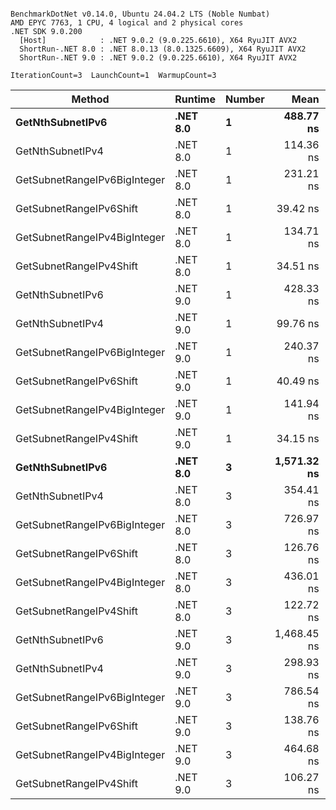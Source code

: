 ```

BenchmarkDotNet v0.14.0, Ubuntu 24.04.2 LTS (Noble Numbat)
AMD EPYC 7763, 1 CPU, 4 logical and 2 physical cores
.NET SDK 9.0.200
  [Host]            : .NET 9.0.2 (9.0.225.6610), X64 RyuJIT AVX2
  ShortRun-.NET 8.0 : .NET 8.0.13 (8.0.1325.6609), X64 RyuJIT AVX2
  ShortRun-.NET 9.0 : .NET 9.0.2 (9.0.225.6610), X64 RyuJIT AVX2

IterationCount=3  LaunchCount=1  WarmupCount=3  

```
| Method                       | Runtime  | Number | Mean        | Error      | StdDev    | Min         | Max         | Gen0   | Allocated |
|----------------------------- |--------- |------- |------------:|-----------:|----------:|------------:|------------:|-------:|----------:|
| **GetNthSubnetIPv6**             | **.NET 8.0** | **1**      |   **488.77 ns** |  **51.198 ns** |  **2.806 ns** |   **486.58 ns** |   **491.93 ns** | **0.0410** |     **696 B** |
| GetNthSubnetIPv4             | .NET 8.0 | 1      |   114.36 ns |   6.122 ns |  0.336 ns |   114.00 ns |   114.66 ns | 0.0095 |     160 B |
| GetSubnetRangeIPv6BigInteger | .NET 8.0 | 1      |   231.21 ns |  28.431 ns |  1.558 ns |   229.81 ns |   232.89 ns | 0.0257 |     432 B |
| GetSubnetRangeIPv6Shift      | .NET 8.0 | 1      |    39.42 ns |   9.193 ns |  0.504 ns |    38.87 ns |    39.86 ns | 0.0095 |     160 B |
| GetSubnetRangeIPv4BigInteger | .NET 8.0 | 1      |   134.71 ns |   4.836 ns |  0.265 ns |   134.43 ns |   134.96 ns | 0.0124 |     208 B |
| GetSubnetRangeIPv4Shift      | .NET 8.0 | 1      |    34.51 ns |   4.709 ns |  0.258 ns |    34.21 ns |    34.69 ns | 0.0105 |     176 B |
| GetNthSubnetIPv6             | .NET 9.0 | 1      |   428.33 ns |  11.298 ns |  0.619 ns |   427.81 ns |   429.01 ns | 0.0381 |     640 B |
| GetNthSubnetIPv4             | .NET 9.0 | 1      |    99.76 ns |   6.352 ns |  0.348 ns |    99.55 ns |   100.17 ns | 0.0095 |     160 B |
| GetSubnetRangeIPv6BigInteger | .NET 9.0 | 1      |   240.37 ns |  39.704 ns |  2.176 ns |   238.48 ns |   242.75 ns | 0.0257 |     432 B |
| GetSubnetRangeIPv6Shift      | .NET 9.0 | 1      |    40.49 ns |   2.542 ns |  0.139 ns |    40.34 ns |    40.62 ns | 0.0095 |     160 B |
| GetSubnetRangeIPv4BigInteger | .NET 9.0 | 1      |   141.94 ns |   3.527 ns |  0.193 ns |   141.74 ns |   142.12 ns | 0.0124 |     208 B |
| GetSubnetRangeIPv4Shift      | .NET 9.0 | 1      |    34.15 ns |   4.458 ns |  0.244 ns |    33.96 ns |    34.43 ns | 0.0105 |     176 B |
| **GetNthSubnetIPv6**             | **.NET 8.0** | **3**      | **1,571.32 ns** |  **36.286 ns** |  **1.989 ns** | **1,569.13 ns** | **1,573.00 ns** | **0.1278** |    **2168 B** |
| GetNthSubnetIPv4             | .NET 8.0 | 3      |   354.41 ns | 327.718 ns | 17.963 ns |   335.12 ns |   370.65 ns | 0.0286 |     480 B |
| GetSubnetRangeIPv6BigInteger | .NET 8.0 | 3      |   726.97 ns |  19.580 ns |  1.073 ns |   725.75 ns |   727.75 ns | 0.0772 |    1296 B |
| GetSubnetRangeIPv6Shift      | .NET 8.0 | 3      |   126.76 ns | 165.588 ns |  9.076 ns |   120.47 ns |   137.17 ns | 0.0286 |     480 B |
| GetSubnetRangeIPv4BigInteger | .NET 8.0 | 3      |   436.01 ns |  12.366 ns |  0.678 ns |   435.42 ns |   436.75 ns | 0.0372 |     624 B |
| GetSubnetRangeIPv4Shift      | .NET 8.0 | 3      |   122.72 ns |   3.930 ns |  0.215 ns |   122.48 ns |   122.90 ns | 0.0315 |     528 B |
| GetNthSubnetIPv6             | .NET 9.0 | 3      | 1,468.45 ns | 374.125 ns | 20.507 ns | 1,454.00 ns | 1,491.92 ns | 0.1183 |    2000 B |
| GetNthSubnetIPv4             | .NET 9.0 | 3      |   298.93 ns | 133.259 ns |  7.304 ns |   290.59 ns |   304.17 ns | 0.0286 |     480 B |
| GetSubnetRangeIPv6BigInteger | .NET 9.0 | 3      |   786.54 ns |  17.437 ns |  0.956 ns |   785.45 ns |   787.20 ns | 0.0772 |    1296 B |
| GetSubnetRangeIPv6Shift      | .NET 9.0 | 3      |   138.76 ns |  16.690 ns |  0.915 ns |   137.70 ns |   139.33 ns | 0.0286 |     480 B |
| GetSubnetRangeIPv4BigInteger | .NET 9.0 | 3      |   464.68 ns |  71.627 ns |  3.926 ns |   460.40 ns |   468.11 ns | 0.0372 |     624 B |
| GetSubnetRangeIPv4Shift      | .NET 9.0 | 3      |   106.27 ns |  10.848 ns |  0.595 ns |   105.61 ns |   106.77 ns | 0.0315 |     528 B |
